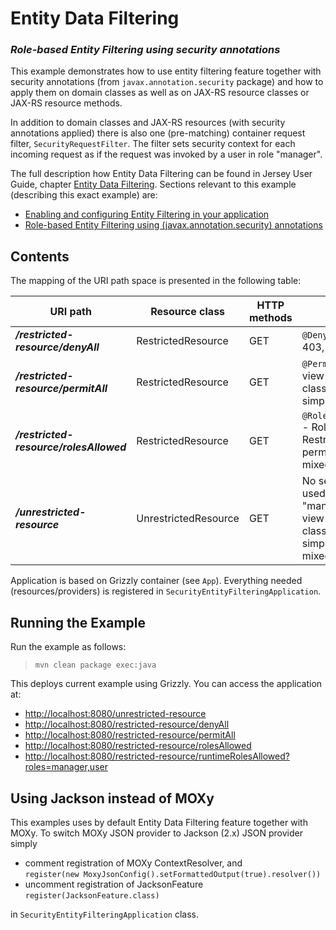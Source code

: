 [//]: # " Copyright (c) 2015, 2018 Oracle and/or its affiliates. All rights reserved. "
[//]: # " "
[//]: # " This program and the accompanying materials are made available under the "
[//]: # " terms of the Eclipse Distribution License v. 1.0, which is available at "
[//]: # " http://www.eclipse.org/org/documents/edl-v10.php. "
[//]: # " "
[//]: # " SPDX-License-Identifier: BSD-3-Clause "

Entity Data Filtering
=====================

### *Role-based Entity Filtering using security annotations*

This example demonstrates how to use entity filtering feature together
with security annotations (from `javax.annotation.security` package) and
how to apply them on domain classes as well as on JAX-RS resource
classes or JAX-RS resource methods.

In addition to domain classes and JAX-RS resources (with security
annotations applied) there is also one (pre-matching) container request
filter, `SecurityRequestFilter`. The filter sets security context for
each incoming request as if the request was invoked by a user in role
"manager".

The full description how Entity Data Filtering can be found in Jersey
User Guide, chapter [Entity Data
Filtering](https://jersey.java.net/documentation/latest/entity-filtering.html).
Sections relevant to this example (describing this exact example) are:

-   [Enabling and configuring Entity Filtering in your
    application](https://jersey.java.net/documentation/latest/entity-filtering.html#d0e13911)
-   [Role-based Entity Filtering using (javax.annotation.security)
    annotations](https://jersey.java.net/documentation/latest/entity-filtering.html#ef.security.annotations)

Contents
--------

The mapping of the URI path space is presented in the following table:


URI path                                  | Resource class         | HTTP methods   | Notes
----------------------------------------- | ---------------------- | -------------- | ----------------------------------------------------------------------------------------------
**_/restricted-resource/denyAll_**        | RestrictedResource     | GET            | `@DenyAll` - returns HTTP 403, Forbidden response
**_/restricted-resource/permitAll_**      | RestrictedResource     | GET            | `@PermitAll` - Role-based view on RestrictedEntity class - permitAll, simpleField
**_/restricted-resource/rolesAllowed_**   | RestrictedResource     | GET            | `@RolesAllowed({"manager"})` - Role-based view on RestrictedEntity class - permitAll, simpleField, mixedField.managerField
**_/unrestricted-resource_**              | UnrestrictedResource   | GET            | No security annotation used, user in role "manager" - Role-based view on RestrictedEntity class - permitAll, simpleField, mixedField.managerField

Application is based on Grizzly container (see `App`). Everything needed
(resources/providers) is registered in
`SecurityEntityFilteringApplication`.

Running the Example
-------------------

Run the example as follows:

>     mvn clean package exec:java

This deploys current example using Grizzly. You can access the
application at:

-   <http://localhost:8080/unrestricted-resource>
-   <http://localhost:8080/restricted-resource/denyAll>
-   <http://localhost:8080/restricted-resource/permitAll>
-   <http://localhost:8080/restricted-resource/rolesAllowed>
-   <http://localhost:8080/restricted-resource/runtimeRolesAllowed?roles=manager,user>

Using Jackson instead of MOXy
-----------------------------

This examples uses by default Entity Data Filtering feature together
with MOXy. To switch MOXy JSON provider to Jackson (2.x) JSON provider
simply

-   comment registration of MOXy ContextResolver, and\
     `register(new MoxyJsonConfig().setFormattedOutput(true).resolver())`
-   uncomment registration of JacksonFeature\
     `register(JacksonFeature.class)`

in `SecurityEntityFilteringApplication` class.
